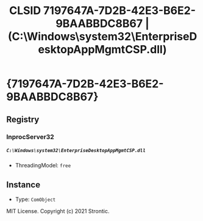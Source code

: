 ﻿---
title: "CLSID 7197647A-7D2B-42E3-B6E2-9BAABBDC8B67 | (C:\\Windows\\system32\\EnterpriseDesktopAppMgmtCSP.dll)"
excerpt: What is COM-Object CLSID 7197647A-7D2B-42E3-B6E2-9BAABBDC8B67?
---

# {7197647A-7D2B-42E3-B6E2-9BAABBDC8B67}


## Registry


### InprocServer32

##### `C:\Windows\system32\EnterpriseDesktopAppMgmtCSP.dll`
* ThreadingModel: `free`

## Instance

* Type: `ComObject`

MIT License. Copyright (c) 2021 Strontic.


